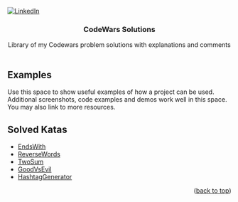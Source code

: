 <div id="top"></div>

[![LinkedIn][linkedin-shield]][linkedin-url]

<h3 align="center">CodeWars Solutions</h3>

  <p align="center">
    Library of my Codewars problem solutions with explanations and comments
    <br />
    <br />
  </p>
</div>

## Examples

Use this space to show useful examples of how a project can be used. Additional screenshots, code examples and demos work well in this space. You may also link to more resources.

## Solved Katas

- [EndsWith](./Projects/EndsWith)
- [ReverseWords](./Projects/ReverseWords)
- [TwoSum](./Projects/TwoSum)
- [GoodVsEvil](./Projects/GoodVsEvil)
- [HashtagGenerator](./Projects/HashtagGenerator)

<p align="right">(<a href="#top">back to top</a>)</p>













[linkedin-shield]: https://img.shields.io/badge/-LinkedIn-black.svg?style=for-the-badge&logo=linkedin&colorB=555
[linkedin-url]: https://linkedin.com/in/linkedin_username

